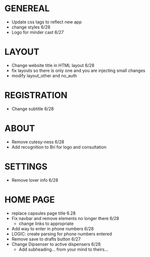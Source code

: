 # GENEREAL
* Update css tags to reflect new app
* change styles 6/28
* Logo for minder cast 6/27

# LAYOUT
* Change website title in HTML layout 6/28
* fix layouts so there is only one and you are injecting small changes
* modify layout_other and no_auth

# REGISTRATION
* Change subtitle 6/28

# ABOUT
* Remove cutesy-ness 6/28
* Add recognition to Bri for logo and consultation

# SETTINGS
* Remove lover info 6/28

# HOME PAGE
* replace capsules page title 6.28
* Fix navbar and remove elements no longer there 6/28
    - change links to appropriate
* Add way to enter in phone numbers 6/28
* LOGIC: create parsing for phone numbers entered
* Remove save to drafts button 6/27
* Change Dipsenser to active dispensers 6/28
    - Add subheading... from your mind to theirs...